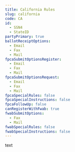 ```yaml
---
title: California Rules
slug: california
code: CA
id: 
  - SSN4
  - StateID
partyPrimary: true
ballotReceiptOptions:
  - Email
  - Fax
  - Mail
fpcaSubmitOptionsRegister:
  - Email
  - Fax
  - Mail
fpcaSubmitOptionsRequest:
  - Email
  - Fax
  - Mail
fpcaSpecialRules: false
fpcaSpecialInstructions: false
fpcaFollowUp: false
canRegisterWithFwab: true
fwabSubmitOptions:
  - Fax
  - Mail
fwabSpecialRules: false
fwabSpecialInstructions: false
---
```


text
